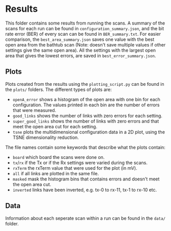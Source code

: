 # Results

This folder contains some results from running the scans. A summary of the scans for each run can be found in `configuration_summary.json`, and the bit rate error (BER) of every scan can be found in `BER_summary.txt`. For easier comparison, the `best_area_summary.json` saves one value with the best open area from the bathtub scan (Note: doesn't save multiple values if other settings give the same open area). All the settings with the largest open area that gives the lowest errors, are saved in `best_error_summary.json`.

## Plots

Plots created from the results using the `plotting_script.py` can be found in the `plots/` folders. The different types of plots are:
- `openA_error` shows a histogram of the open area with one bin for each configuration. The values printed in each bin are the number of errors that were measured.
- `good_links` shows the number of links with zero errors for each setting.
- `super_good_links` shows the number of links with zero errors and that meet the open area cut for each setting.
- `tsne` plots the multidimensional configuration data in a 2D plot, using the TSNE dimensionality reduction.


The file names contain some keywords that describe what the plots contain:
- `board` which board the scans were done on.
- `tx`/`rx` if the Tx or if the Rx settings were varied during the scans.
- `rxTerm` the rxTerm value that were used for the plot (in mV).
- `all` if all links are plotted in the same file.
- `masked` mask the histogram bins that contains errors and doesn't meet the open area cut.
- `inverted` links have been inverted, e.g. tx-0 to rx-11, tx-1 to rx-10 etc.

## Data

Information about each seperate scan within a run can be found in the `data/` folder.
